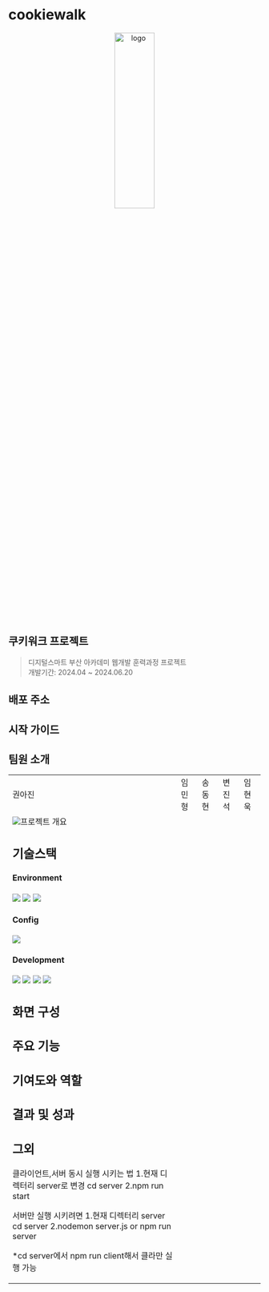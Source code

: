 # cookiewalk
<p align="center">
  <img src="/cookiewalk/public/logo/logo.jpg" width="40%" height="30%" title="px(픽셀) 크기 설정"     alt="logo"></img>
</p>

## 쿠키워크 프로젝트 ##
> 디지털스마트 부산 아카데미 웹개발 훈력과정 프로젝트<br>
> 개발기간: 2024.04 ~ 2024.06.20

## 배포 주소 ##

## 시작 가이드 ## 


## 팀원 소개 ##
<table>
  <tr>
    <td>권아진</td>
    <td>임민형</td>
    <td>송동현</td>
    <td>변진석</td>
    <td>임현욱</td>
  </tr>
  <tr>
    <td><img src="></td>
    <td>임민형</td>
    <td>송동현</td>
    <td>변진석</td>
    <td>임현욱</td>
  </tr>
  <tr>
    <td>프론트엔드</td>
    <td>프론트엔드</td>
    <td>백엔드</td>
    <td>백엔드</td>
    <td>백엔드</td>
  </tr>
</table>



## 프로젝트 개요 ##


## 기술스택 ##
#### Environment ####
<div>
  <img src="https://img.shields.io/badge/visualstudiocode-007ACC?style=for-the-badge&logo=visualstudiocode&logoColor=white">
  <img src="https://img.shields.io/badge/git-F05032?style=for-the-badge&logo=git&logoColor=white">
  <img src="https://img.shields.io/badge/github-181717?style=for-the-badge&logo=github&logoColor=white">
</div>

#### Config ####
<div>
  <img src="https://img.shields.io/badge/npm-CB3837?style=for-the-badge&logo=npm&logoColor=white">
</div>

#### Development ####
<div>
  <img src="https://img.shields.io/badge/react-61DAFB?style=for-the-badge&logo=react&logoColor=white">
  <img src="https://img.shields.io/badge/javascript-F7DF1E?style=for-the-badge&logo=javascript&logoColor=white">
  <img src="https://img.shields.io/badge/node.js-5FA04E?style=for-the-badge&logo=node.js&logoColor=white">
  <img src="https://img.shields.io/badge/supabase-3FCF8E?style=for-the-badge&logo=supabase&logoColor=white">
</div>

## 화면 구성 ##


## 주요 기능 ##

## 기여도와 역할 ##

## 결과 및 성과 ## 

## 그외 ##






클라이언트,서버 동시 실행 시키는 법
1.현재 디렉터리 server로 변경 cd server
2.npm run start 

서버만 실행 시키려면
1.현재 디렉터리 server  cd server
2.nodemon server.js    or   npm run server

*cd server에서 npm run client해서 클라만 실행 가능

